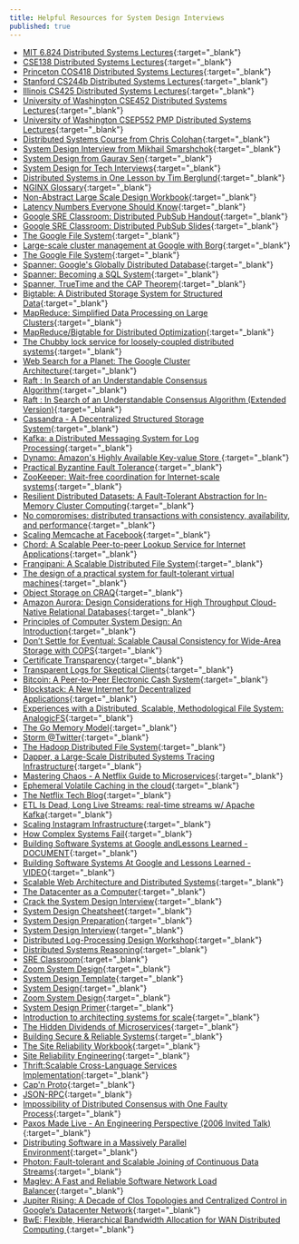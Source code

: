 ```yaml
---
title: Helpful Resources for System Design Interviews
published: true
---
```


* [MIT 6.824 Distributed Systems Lectures](https://www.youtube.com/playlist?list=PLrw6a1wE39_tb2fErI4-WkMbsvGQk9_UB){:target="_blank"}
* [CSE138 Distributed Systems Lectures](https://www.youtube.com/playlist?list=PLNPUF5QyWU8O0Wd8QDh9KaM1ggsxspJ31){:target="_blank"}
* [Princeton COS418 Distributed Systems Lectures](https://www.cs.princeton.edu/courses/archive/fall19/cos418/schedule.html){:target="_blank"}
* [Stanford CS244b Distributed Systems Lectures](http://www.scs.stanford.edu/20sp-cs244b/notes){:target="_blank"}
* [Illinois CS425 Distributed Systems Lectures](https://courses.engr.illinois.edu/cs425/fa2020/lectures.html){:target="_blank"}
* [University of Washington CSE452 Distributed Systems Lectures](https://courses.cs.washington.edu/courses/cse452/20wi/calendar/lecturelist.html){:target="_blank"}
* [University of Washington CSEP552 PMP Distributed Systems Lectures](https://courses.cs.washington.edu/courses/csep552/16wi){:target="_blank"}
* [Distributed Systems Course from Chris Colohan](https://www.youtube.com/playlist?list=PLOE1GTZ5ouRPbpTnrZ3Wqjamfwn_Q5Y9A){:target="_blank"}
* [System Design Interview from Mikhail Smarshchok](https://www.youtube.com/channel/UC9vLsnF6QPYuH51njmIooCQ){:target="_blank"}
* [System Design from Gaurav Sen](https://www.youtube.com/playlist?list=PLMCXHnjXnTnvo6alSjVkgxV-VH6EPyvoX){:target="_blank"}
* [System Design for Tech Interviews](https://www.hiredintech.com/courses/system-design){:target="_blank"}
* [Distributed Systems in One Lesson by Tim Berglund](https://youtu.be/Y6Ev8GIlbxc){:target="_blank"}
* [NGINX Glossary](https://www.nginx.com/resources/glossary/){:target="_blank"}
* [Non-Abstract Large Scale Design Workbook](https://static.googleusercontent.com/media/landing.google.com/en//sre/static/pdf/nalsd-workbook-a4.pdf){:target="_blank"}
* [Latency Numbers Everyone Should Know](https://static.googleusercontent.com/media/landing.google.com/en//sre/static/pdf/rule-of-thumb-latency-numbers-a4.pdf){:target="_blank"}
* [Google SRE Classroom: Distributed PubSub Handout](https://static.googleusercontent.com/media/landing.google.com/en//sre/static/pdf/nalsd-pubsub-handout-a4.pdf){:target="_blank"}
* [Google SRE Classroom: Distributed PubSub Slides](https://static.googleusercontent.com/media/landing.google.com/en//sre/static/pdf/nalsd-pubsub-slides.pdf){:target="_blank"}
* [The Google File System](https://research.google/pubs/pub51/){:target="_blank"}
* [Large-scale cluster management at Google with Borg](https://research.google/pubs/pub43438/){:target="_blank"}
* [The Google File System](https://research.google/pubs/pub51/){:target="_blank"}
* [Spanner: Google's Globally Distributed Database](https://research.google/pubs/pub44915/){:target="_blank"}
* [Spanner: Becoming a SQL System](https://research.google/pubs/pub46103/){:target="_blank"}
* [Spanner, TrueTime and the CAP Theorem](https://research.google/pubs/pub45855/){:target="_blank"}
* [Bigtable: A Distributed Storage System for Structured Data](https://research.google/pubs/pub27898/){:target="_blank"}
* [MapReduce: Simplified Data Processing on Large Clusters](https://research.google/pubs/pub62/){:target="_blank"}
* [MapReduce/Bigtable for Distributed Optimization](https://research.google/pubs/pub36948/){:target="_blank"}
* [The Chubby lock service for loosely-coupled distributed systems](https://research.google/pubs/pub27897/){:target="_blank"}
* [Web Search for a Planet: The Google Cluster Architecture](https://research.google/pubs/pub49/){:target="_blank"}
* [Raft : In Search of an Understandable Consensus Algorithm](https://web.stanford.edu/~ouster/cgi-bin/papers/raft-atc14){:target="_blank"}
* [Raft : In Search of an Understandable Consensus Algorithm (Extended Version)](https://raft.github.io/raft.pdf){:target="_blank"}
* [Cassandra - A Decentralized Structured Storage System](https://research.cs.cornell.edu/ladis2009/papers/lakshman-ladis2009.pdf){:target="_blank"}
* [Kafka: a Distributed Messaging System for Log Processing](https://cs.uwaterloo.ca/~ssalihog/courses/papers/netdb11-final12.pdf){:target="_blank"}
* [Dynamo: Amazon's Highly Available Key-value Store ](https://www.allthingsdistributed.com/files/amazon-dynamo-sosp2007.pdf){:target="_blank"}
* [Practical Byzantine Fault Tolerance](http://pmg.csail.mit.edu/papers/osdi99.pdf){:target="_blank"}
* [ZooKeeper: Wait-free coordination for Internet-scale systems](https://www.usenix.org/legacy/events/atc10/tech/full_papers/Hunt.pdf){:target="_blank"}
* [Resilient Distributed Datasets: A Fault-Tolerant Abstraction for In-Memory Cluster Computing](https://www.usenix.org/system/files/conference/nsdi12/nsdi12-final138.pdf){:target="_blank"}
* [No compromises: distributed transactions with consistency, availability, and performance](https://dl.acm.org/doi/pdf/10.1145/2815400.2815425){:target="_blank"}
* [Scaling Memcache at Facebook](https://research.fb.com/wp-content/uploads/2016/11/scaling-memcache-at-facebook.pdf){:target="_blank"}
* [Chord: A Scalable Peer-to-peer Lookup Service for Internet Applications](https://pdos.csail.mit.edu/papers/chord:sigcomm01/chord_sigcomm.pdf){:target="_blank"}
* [Frangipani: A Scalable Distributed File System](https://pdos.csail.mit.edu/6.824/papers/thekkath-frangipani.pdf){:target="_blank"}
* [The design of a practical system for fault-tolerant virtual machines](https://pdos.csail.mit.edu/6.824/papers/vm-ft.pdf){:target="_blank"}
* [Object Storage on CRAQ](https://pdos.csail.mit.edu/6.824/papers/craq.pdf){:target="_blank"}
* [Amazon Aurora: Design Considerations for High Throughput Cloud-Native Relational Databases](https://pdos.csail.mit.edu/6.824/papers/aurora.pdf){:target="_blank"}
* [Principles of Computer System Design: An Introduction](https://ocw.mit.edu/resources/res-6-004-principles-of-computer-system-design-an-introduction-spring-2009/){:target="_blank"}
* [Don’t Settle for Eventual: Scalable Causal Consistency for Wide-Area Storage with COPS](https://pdos.csail.mit.edu/6.824/papers/cops.pdf){:target="_blank"}
* [Certificate Transparency](https://www.certificate-transparency.org/){:target="_blank"}
* [Transparent Logs for Skeptical Clients](https://research.swtch.com/tlog){:target="_blank"}
* [Bitcoin: A Peer-to-Peer Electronic Cash System](https://pdos.csail.mit.edu/6.824/papers/bitcoin.pdf){:target="_blank"}
* [Blockstack: A New Internet for Decentralized Applications](https://pdos.csail.mit.edu/6.824/papers/blockstack-2017.pdf){:target="_blank"}
* [Experiences with a Distributed, Scalable, Methodological File System: AnalogicFS](https://pdos.csail.mit.edu/6.824/papers/katabi-analogicfs.pdf){:target="_blank"}
* [The Go Memory Model](https://golang.org/ref/mem){:target="_blank"}
* [Storm @Twitter](https://cs.brown.edu/courses/csci2270/archives/2015/papers/ss-storm.pdf){:target="_blank"}
* [The Hadoop Distributed File System](https://storageconference.us/2010/Papers/MSST/Shvachko.pdf){:target="_blank"}
* [Dapper, a Large-Scale Distributed Systems Tracing Infrastructure](https://research.google/pubs/pub36356/){:target="_blank"}
* [Mastering Chaos - A Netflix Guide to Microservices](https://youtu.be/CZ3wIuvmHeM){:target="_blank"}
* [Ephemeral Volatile Caching in the cloud](https://netflixtechblog.com/ephemeral-volatile-caching-in-the-cloud-8eba7b124589){:target="_blank"}
* [The Netflix Tech Blog](https://netflixtechblog.com/){:target="_blank"}
* [ETL Is Dead, Long Live Streams: real-time streams w/ Apache Kafka](https://youtu.be/I32hmY4diFY){:target="_blank"}
* [Scaling Instagram Infrastructure](https://youtu.be/hnpzNAPiC0E){:target="_blank"}
* [How Complex Systems Fail](https://how.complexsystems.fail){:target="_blank"}
* [Building Software Systems at Google andLessons Learned - DOCUMENT](https://static.googleusercontent.com/media/research.google.com/en//people/jeff/Stanford-DL-Nov-2010.pdf){:target="_blank"}
* [Building Software Systems At Google and Lessons Learned - VIDEO](https://youtu.be/modXC5IWTJI){:target="_blank"}
* [Scalable Web Architecture and Distributed Systems](http://aosabook.org/en/distsys.html){:target="_blank"}
* [The Datacenter as a Computer](https://www.morganclaypool.com/doi/pdf/10.2200/S00874ED3V01Y201809CAC046){:target="_blank"}
* [Crack the System Design Interview](https://tianpan.co/notes/2016-02-13-crack-the-system-design-interview){:target="_blank"}
* [System Design Cheatsheet](https://gist.github.com/vasanthk/485d1c25737e8e72759f){:target="_blank"}
* [System Design Preparation](https://github.com/shashank88/system_design){:target="_blank"}
* [System Design Interview](https://github.com/checkcheckzz/system-design-interview){:target="_blank"}
* [Distributed Log-Processing Design Workshop](https://www.usenix.org/sites/default/files/conference/protected-files/srecon18americas_slides_virji.pdf){:target="_blank"}
* [Distributed Systems Reasoning](https://www.usenix.org/sites/default/files/conference/protected-files/srecon18emea_slides_looney.pdf){:target="_blank"}
* [SRE Classroom](https://www.usenix.org/sites/default/files/conference/protected-files/sre19amer_slides_thomas.pdf){:target="_blank"}
* [Zoom System Design](https://medium.com/@himanishaik48/zoom-system-design-most-frequently-asked-question-in-interview-f60f6fe8d198){:target="_blank"}
* [System Design Template](https://leetcode.com/discuss/career/229177/my-system-design-template){:target="_blank"}
* [System Design](https://www.interviewbit.com/courses/system-design){:target="_blank"}
* [Zoom System Design](https://youtu.be/G32ThJakeHk){:target="_blank"}
* [System Design Primer](https://github.com/donnemartin/system-design-primer){:target="_blank"}
* [Introduction to architecting systems for scale](https://lethain.com/introduction-to-architecting-systems-for-scale){:target="_blank"}
* [The Hidden Dividends of Microservices](https://queue.acm.org/detail.cfm?id=2956643){:target="_blank"}
* [Building Secure & Reliable Systems](https://static.googleusercontent.com/media/landing.google.com/en//sre/static/pdf/Building_Secure_and_Reliable_Systems.pdf){:target="_blank"}
* [The Site Reliability Workbook](https://landing.google.com/sre/workbook/toc){:target="_blank"}
* [Site Reliability Engineering](https://landing.google.com/sre/sre-book/toc/index.html){:target="_blank"}
* [Thrift:Scalable Cross-Language Services Implementation](https://thrift.apache.org/static/files/thrift-20070401.pdf){:target="_blank"}
* [Cap'n Proto](https://capnproto.org){:target="_blank"}
* [JSON-RPC](https://www.jsonrpc.org){:target="_blank"}
* [Impossibility of Distributed Consensus with One Faulty Process](https://groups.csail.mit.edu/tds/papers/Lynch/jacm85.pdf){:target="_blank"}
* [Paxos Made Live - An Engineering Perspective (2006 Invited Talk)](https://research.google/pubs/pub33002){:target="_blank"}
* [Distributing Software in a Massively Parallel Environment](https://www.usenix.org/sites/default/files/conference/protected-files/lisa_2014_talk.pdf){:target="_blank"}
* [Photon: Fault-tolerant and Scalable Joining of Continuous Data Streams](https://research.google/pubs/pub41318){:target="_blank"}
* [Maglev: A Fast and Reliable Software Network Load Balancer](https://research.google/pubs/pub44824){:target="_blank"}
* [Jupiter Rising: A Decade of Clos Topologies and Centralized Control in Google’s Datacenter Network](https://research.google/pubs/pub43837){:target="_blank"}
* [BwE: Flexible, Hierarchical Bandwidth Allocation for WAN Distributed Computing ](https://research.google/pubs/pub43838){:target="_blank"}
